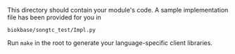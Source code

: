 This directory should contain your module's code.
A sample implementation file has been provided for you in

```biokbase/songtc_test/Impl.py```

Run `make` in the root to generate your language-specific client libraries.
